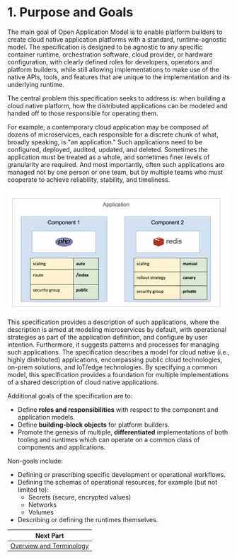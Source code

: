 # 1. Purpose and Goals

The main goal of Open Application Model is to enable platform builders to create cloud native application platforms with a standard, runtime-agnostic model. The specification is designed to be agnostic to any specific container runtime, orchestration software, cloud provider, or hardware configuration, with clearly defined roles for developers, operators and platform builders, while still allowing implementations to make use of the native APIs, tools, and features that are unique to the implementation and its underlying runtime.  

The central problem this specification seeks to address is: when building a cloud native platform, how the distributed applications can be modeled and handed off to those responsible for operating them.

For example, a contemporary cloud application may be composed of dozens of microservices, each responsible for a discrete chunk of what, broadly speaking, is "an application." Such applications need to be configured, deployed, audited, updated, and deleted. Sometimes the application must be treated as a whole, and sometimes finer levels of granularity are required. And most importantly, often such applications are managed not by one person or one team, but by multiple teams who must cooperate to achieve reliability, stability, and timeliness.

![alt](./assets/modern_app.png)

This specification provides a description of such applications, where the description is aimed at modeling microservices by default, with operational strategies as part of the application definition, and configure by user intention. Furthermore, it suggests patterns and processes for managing such applications. The specification describes a model for cloud native (i.e., highly distributed) applications, encompassing public cloud technologies, on-prem solutions, and IoT/edge technologies. By specifying a common model, this specification provides a foundation for multiple implementations of a shared description of cloud native applications.

Additional goals of the specification are to:

- Define __roles and responsibilities__ with respect to the component and application models.
- Define __building-block objects__ for platform builders.
- Promote the genesis of multiple, __differentiated__ implementations of both tooling and runtimes which can operate on a common class of components and applications.

Non-goals include:

- Defining or prescribing specific development or operational workflows.
- Defining the schemas of operational resources, for example (but not limited
  to):
  - Secrets (secure, encrypted values)
  - Networks
  - Volumes
- Describing or defining the runtimes themselves.

| Next Part     |
| ------------- |
| [Overview and Terminology](2.overview_and_terminology.md)|
